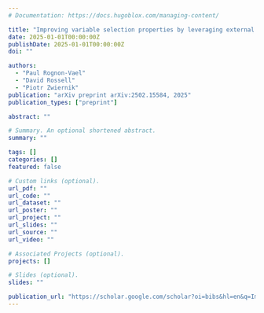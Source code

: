 ```yaml
---
# Documentation: https://docs.hugoblox.com/managing-content/

title: "Improving variable selection properties by leveraging external data"
date: 2025-01-01T00:00:00Z
publishDate: 2025-01-01T00:00:00Z
doi: ""

authors:
  - "Paul Rognon-Vael"
  - "David Rossell"
  - "Piotr Zwiernik"
publication: "arXiv preprint arXiv:2502.15584, 2025"
publication_types: ["preprint"]

abstract: ""

# Summary. An optional shortened abstract.
summary: ""

tags: []
categories: []
featured: false

# Custom links (optional).
url_pdf: ""
url_code: ""
url_dataset: ""
url_poster: ""
url_project: ""
url_slides: ""
url_source: ""
url_video: ""

# Associated Projects (optional).
projects: []

# Slides (optional).
slides: ""

publication_url: "https://scholar.google.com/scholar?oi=bibs&hl=en&q=Improving+variable+selection+properties+by+leveraging+external+data"
---
```

